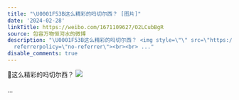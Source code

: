 ```yaml
---
title: "\U0001F53B这么精彩的吗切尔西？ [图片]"
date: '2024-02-28'
linkTitle: https://weibo.com/1671109627/O2LCubBgR
source: 包容万物恒河水的微博
description: "\U0001F53B这么精彩的吗切尔西？ <img style=\"\" src=\"https://tvax2.sinaimg.cn/large/639b1bfbgy1hn9suif26cj20zu0jgwke.jpg\"
  referrerpolicy=\"no-referrer\"><br><br> ..."
disable_comments: true
---
```

🔻这么精彩的吗切尔西？ <img style="" src="https://tvax2.sinaimg.cn/large/639b1bfbgy1hn9suif26cj20zu0jgwke.jpg" referrerpolicy="no-referrer"><br><br> ...